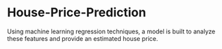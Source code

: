 # House-Price-Prediction
Using machine learning regression techniques, a model is built to analyze these features and provide an estimated house price.
